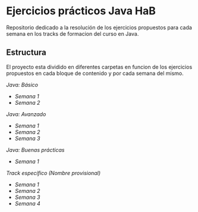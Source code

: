 # Ejercicios prácticos Java HaB

Repositorio dedicado a la resolución de los ejercicios propuestos para cada semana en los tracks de formacion del curso en Java.

## Estructura
El proyecto esta dividido en diferentes carpetas en funcion de los ejercicios propuestos en cada bloque de contenido y por cada semana del mismo.

<em>Java: Básico<em>
- Semana 1
- Semana 2
  
<em>Java: Avanzado<em>
- Semana 1
- Semana 2
- Semana 3
  
<em>Java: Buenas prácticas<em>
- Semana 1
  
<em>Track específico (Nombre provisional)<em>
- Semana 1
- Semana 2
- Semana 3
- Semana 4

